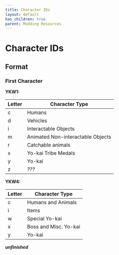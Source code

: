 ```yaml
---
title: Character IDs
layout: default
has_children: true
parent: Modding Resources
---
```


# Character IDs

## Format

### First Character

**YKW1:**

|Letter|Character Type|
|------|--------------|
|c     |Humans|
|d     |Vehicles|
|i     |Interactable Objects|
|m     |Animated Non-interactable Objects|
|r     |Catchable animals|
|x     |Yo-kai Tribe Medals|
|y     |Yo-kai|
|z     |*???*|

**YKW4:**

|Letter|Character Type|
|------|--------------|
|c     |Humans and Animals|
|i     |Items|
|w     |Special Yo-kai|
|x     |Boss and Misc. Yo-kai|
|y     |Yo-kai|

***unfinished***
